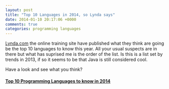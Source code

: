 ```yaml
---
layout: post
title: "Top 10 Languages in 2014, so Lynda says"
date: 2014-01-10 20:17:06 +0000
comments: true
categories: programming languages
---
```


[Lynda.com](http://lynda.com) the online training site have published what they think are going be the top 10 languages to know this year. All your usual suspects are in there but what has suprised me is the order of the list. Is this is a list set by trends in 2013, if so it seems to be that Java is still considered cool.

Have a look and see what you think?

#### [Top 10 Programming Languages to know in 2014](http://www.slideshare.net/lyndadotcom/top-10-programming-languages-to-know-in-2014)